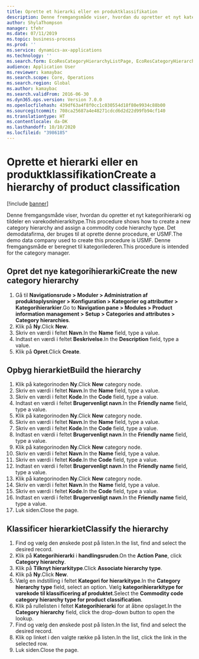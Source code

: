 ```yaml
---
title: Oprette et hierarki eller en produktklassifikation
description: Denne fremgangsmåde viser, hvordan du opretter et nyt kategorihierarki og tildeler en varekodehierarkitype.
author: ShylaThompson
manager: tfehr
ms.date: 07/11/2019
ms.topic: business-process
ms.prod: ''
ms.service: dynamics-ax-applications
ms.technology: ''
ms.search.form: EcoResCategoryHierarchyListPage, EcoResCategoryHierarchyCreate, EcoResCategory, EcoResCategoryHierarchyRole, EcoResProductCategory, EcoResCategorySearchList, EcoResCategoryHierarchyFactbox, EcoResCategoryFriendlyName, EcoResCategoryAddProduct
audience: Application User
ms.reviewer: kamaybac
ms.search.scope: Core, Operations
ms.search.region: Global
ms.author: kamaybac
ms.search.validFrom: 2016-06-30
ms.dyn365.ops.version: Version 7.0.0
ms.openlocfilehash: 439df63a4f8f0cc1c030554d18f80e9934c88b00
ms.sourcegitcommit: 708ca25687a4e48271cdcd6d2d22d99fb94cf140
ms.translationtype: HT
ms.contentlocale: da-DK
ms.lasthandoff: 10/10/2020
ms.locfileid: "3986185"
---
```

# <a name="create-a-hierarchy-of-product-classification"></a><span data-ttu-id="7bf7a-103">Oprette et hierarki eller en produktklassifikation</span><span class="sxs-lookup"><span data-stu-id="7bf7a-103">Create a hierarchy of product classification</span></span>

[!include [banner](../../includes/banner.md)]

<span data-ttu-id="7bf7a-104">Denne fremgangsmåde viser, hvordan du opretter et nyt kategorihierarki og tildeler en varekodehierarkitype.</span><span class="sxs-lookup"><span data-stu-id="7bf7a-104">This procedure shows how to create a new category hierarchy and assign a commodity code hierarchy type.</span></span> <span data-ttu-id="7bf7a-105">Det demodatafirma, der bruges til at oprette denne procedure, er USMF.</span><span class="sxs-lookup"><span data-stu-id="7bf7a-105">The demo data company used to create this procedure is USMF.</span></span> <span data-ttu-id="7bf7a-106">Denne fremgangsmåde er beregnet til kategorilederen.</span><span class="sxs-lookup"><span data-stu-id="7bf7a-106">This procedure is intended for the category manager.</span></span>


## <a name="create-the-new-category-hierarchy"></a><span data-ttu-id="7bf7a-107">Opret det nye kategorihierarki</span><span class="sxs-lookup"><span data-stu-id="7bf7a-107">Create the new category hierarchy</span></span>
1. <span data-ttu-id="7bf7a-108">Gå til **Navigationsrude > Moduler > Administration af produktoplysninger > Konfiguration > Kategorier og attributter > Kategorihierarkier**.</span><span class="sxs-lookup"><span data-stu-id="7bf7a-108">Go to **Navigation pane > Modules > Product information management > Setup > Categories and attributes > Category hierarchies**.</span></span>
2. <span data-ttu-id="7bf7a-109">Klik på **Ny**.</span><span class="sxs-lookup"><span data-stu-id="7bf7a-109">Click **New**.</span></span>
3. <span data-ttu-id="7bf7a-110">Skriv en værdi i feltet **Navn**.</span><span class="sxs-lookup"><span data-stu-id="7bf7a-110">In the **Name** field, type a value.</span></span>
4. <span data-ttu-id="7bf7a-111">Indtast en værdi i feltet **Beskrivelse**.</span><span class="sxs-lookup"><span data-stu-id="7bf7a-111">In the **Description** field, type a value.</span></span>
5. <span data-ttu-id="7bf7a-112">Klik på **Opret**.</span><span class="sxs-lookup"><span data-stu-id="7bf7a-112">Click **Create**.</span></span>

## <a name="build-the-hierarchy"></a><span data-ttu-id="7bf7a-113">Opbyg hierarkiet</span><span class="sxs-lookup"><span data-stu-id="7bf7a-113">Build the hierarchy</span></span>
1. <span data-ttu-id="7bf7a-114">Klik på kategorinoden **Ny**.</span><span class="sxs-lookup"><span data-stu-id="7bf7a-114">Click **New** category node.</span></span>
2. <span data-ttu-id="7bf7a-115">Skriv en værdi i feltet **Navn**.</span><span class="sxs-lookup"><span data-stu-id="7bf7a-115">In the **Name** field, type a value.</span></span>
3. <span data-ttu-id="7bf7a-116">Skriv en værdi i feltet **Kode**.</span><span class="sxs-lookup"><span data-stu-id="7bf7a-116">In the **Code** field, type a value.</span></span>
4. <span data-ttu-id="7bf7a-117">Indtast en værdi i feltet **Brugervenligt navn**.</span><span class="sxs-lookup"><span data-stu-id="7bf7a-117">In the **Friendly name** field, type a value.</span></span>
5. <span data-ttu-id="7bf7a-118">Klik på kategorinoden **Ny**.</span><span class="sxs-lookup"><span data-stu-id="7bf7a-118">Click **New** category node.</span></span>
6. <span data-ttu-id="7bf7a-119">Skriv en værdi i feltet **Navn**.</span><span class="sxs-lookup"><span data-stu-id="7bf7a-119">In the **Name** field, type a value.</span></span>
7. <span data-ttu-id="7bf7a-120">Skriv en værdi i feltet **Kode**.</span><span class="sxs-lookup"><span data-stu-id="7bf7a-120">In the **Code** field, type a value.</span></span>
8. <span data-ttu-id="7bf7a-121">Indtast en værdi i feltet **Brugervenligt navn**.</span><span class="sxs-lookup"><span data-stu-id="7bf7a-121">In the **Friendly name** field, type a value.</span></span>
9. <span data-ttu-id="7bf7a-122">Klik på kategorinoden **Ny**.</span><span class="sxs-lookup"><span data-stu-id="7bf7a-122">Click **New** category node.</span></span>
10. <span data-ttu-id="7bf7a-123">Skriv en værdi i feltet **Navn**.</span><span class="sxs-lookup"><span data-stu-id="7bf7a-123">In the **Name** field, type a value.</span></span>
11. <span data-ttu-id="7bf7a-124">Skriv en værdi i feltet **Kode**.</span><span class="sxs-lookup"><span data-stu-id="7bf7a-124">In the **Code** field, type a value.</span></span>
12. <span data-ttu-id="7bf7a-125">Indtast en værdi i feltet **Brugervenligt navn**.</span><span class="sxs-lookup"><span data-stu-id="7bf7a-125">In the **Friendly name** field, type a value.</span></span>
13. <span data-ttu-id="7bf7a-126">Klik på kategorinoden **Ny**.</span><span class="sxs-lookup"><span data-stu-id="7bf7a-126">Click **New** category node.</span></span>
14. <span data-ttu-id="7bf7a-127">Skriv en værdi i feltet **Navn**.</span><span class="sxs-lookup"><span data-stu-id="7bf7a-127">In the **Name** field, type a value.</span></span>
15. <span data-ttu-id="7bf7a-128">Skriv en værdi i feltet **Kode**.</span><span class="sxs-lookup"><span data-stu-id="7bf7a-128">In the **Code** field, type a value.</span></span>
16. <span data-ttu-id="7bf7a-129">Indtast en værdi i feltet **Brugervenligt navn**.</span><span class="sxs-lookup"><span data-stu-id="7bf7a-129">In the **Friendly name** field, type a value.</span></span>
17. <span data-ttu-id="7bf7a-130">Luk siden.</span><span class="sxs-lookup"><span data-stu-id="7bf7a-130">Close the page.</span></span>

## <a name="classify-the-hierarchy"></a><span data-ttu-id="7bf7a-131">Klassificer hierarkiet</span><span class="sxs-lookup"><span data-stu-id="7bf7a-131">Classify the hierarchy</span></span>
1. <span data-ttu-id="7bf7a-132">Find og vælg den ønskede post på listen.</span><span class="sxs-lookup"><span data-stu-id="7bf7a-132">In the list, find and select the desired record.</span></span>
2. <span data-ttu-id="7bf7a-133">Klik på **Kategorihierarki** i **handlingsruden**.</span><span class="sxs-lookup"><span data-stu-id="7bf7a-133">On the **Action Pane**, click **Category hierarchy**.</span></span>
3. <span data-ttu-id="7bf7a-134">Klik på **Tilknyt hierarkitype**.</span><span class="sxs-lookup"><span data-stu-id="7bf7a-134">Click **Associate hierarchy type**.</span></span>
4. <span data-ttu-id="7bf7a-135">Klik på **Ny**.</span><span class="sxs-lookup"><span data-stu-id="7bf7a-135">Click **New**.</span></span>
5. <span data-ttu-id="7bf7a-136">Vælg en indstilling i feltet **Kategori for hierarkitype**.</span><span class="sxs-lookup"><span data-stu-id="7bf7a-136">In the **Category hierarchy type** field, select an option.</span></span> <span data-ttu-id="7bf7a-137">Vælg **kategorihierarkitype for varekode til klassificering af produktet**.</span><span class="sxs-lookup"><span data-stu-id="7bf7a-137">Select the **Commodity code category hierarchy type for product classification**.</span></span>  
6. <span data-ttu-id="7bf7a-138">Klik på rullelisten i feltet **Kategorihierarki** for at åbne opslaget.</span><span class="sxs-lookup"><span data-stu-id="7bf7a-138">In the **Category hierarchy** field, click the drop-down button to open the lookup.</span></span>
7. <span data-ttu-id="7bf7a-139">Find og vælg den ønskede post på listen.</span><span class="sxs-lookup"><span data-stu-id="7bf7a-139">In the list, find and select the desired record.</span></span>
8. <span data-ttu-id="7bf7a-140">Klik op linket i den valgte række på listen.</span><span class="sxs-lookup"><span data-stu-id="7bf7a-140">In the list, click the link in the selected row.</span></span>
9. <span data-ttu-id="7bf7a-141">Luk siden.</span><span class="sxs-lookup"><span data-stu-id="7bf7a-141">Close the page.</span></span>


